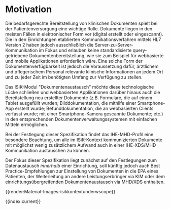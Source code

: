 # Motivation

Die bedarfsgerechte Bereitstellung von klinischen Dokumenten spielt bei der Patientenversorgung eine wichtige Rolle.
Dokumente liegen in den meisten Fällen in elektronischer Form vor (digital erstellt oder eingescannt). Die in den Einrichtungen etablierten Kommunikationsverfahren mittels HL7 Version 2 haben jedoch ausschließlich die Server-zu-Server-Kommunikation im Fokus und erlauben keine standardisierte query-getriebene Dokumentenbereitstellung, wie sie zum Beispiel für webbasierte und mobile Applikationen erforderlich wäre.
Eine solche Form der Dokumentenverfügbarkeit ist jedoch die Voraussetzung dafür, ärztlichem und pflegerischem Personal relevante klinische Informationen an jedem Ort und zu jeder Zeit im benötigten Umfang zur Verfügung zu stellen.

Das ISiK-Modul "Dokumentenaustausch" möchte diese technologische Lücke schließen und webbasierten Applikationen darüber hinaus auch die Bereitstellung neu erstellter Dokumente (z.B. Formulare, die auf einem Tablet ausgefüllt wurden; Bilddokumentation, die mithilfe einer Smartphone-App erstellt wurde; Befunddokumentation, die an webbasierten Clients verfasst wurde; mit einer Smartphone-Kamera gescannte Dokumente; etc.) in den entsprechenden Dokumentenverwaltungssystemen mit einfachen Mitteln ermöglichen.

Bei der Festlegung dieser Spezifikation findet das IHE-MHD-Profil eine besondere Beachtung, um alle im ISiK-Kontext kommunizierten Dokumente mit möglichst wenig zusätzlichem Aufwand auch in einer IHE-XDS/MHD Kommunikation austauschen zu können.

Der Fokus dieser Spezifikation liegt zunächst auf den Festlegungen zum Datenaustausch *innerhalb* einer Einrichtung, soll künftig jedoch auch Best Practice-Empfehlungen zur Einstellung von Dokumenten in die EPA eines Patienten, der Weiterleitung an andere Leistungserbringer via KIM oder dem einrichtungsübergreifenden Dokumentenaustausch via MHD/XDS enthalten.

{{render:Material-Images-isikkontextunderwscope}}

{{index:current}}